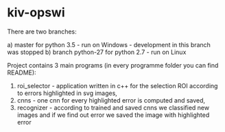 # kiv-opswi

There are two branches:

a) master for python 3.5 - run on Windows - development in this branch was stopped
b) branch python-27 for python 2.7 - run on Linux

Project contains 3 main programs (in every programme folder you can find README):
1) roi_selector - application written in c++ for the selection ROI according to errors highlighted in svg images,
2) cnns - one cnn for every highlighted error is computed and saved,
3) recognizer - according to trained and saved cnns we classified new images and if we find out error we saved the image with highlighted error
